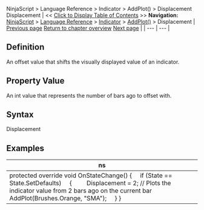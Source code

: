 ﻿
NinjaScript > Language Reference > Indicator > AddPlot() > Displacement
Displacement
| << [Click to Display Table of Contents](displacement.md) >> **Navigation:**     [NinjaScript](ninjascript.md) > [Language Reference](language_reference_wip.md) > [Indicator](indicator.md) > [AddPlot()](addplot.md) > Displacement | [Previous page](areplotsconfigurable.md) [Return to chapter overview](addplot.md) [Next page](plotbrushes.md) |
| --- | --- |
## Definition
An offset value that shifts the visually displayed value of an indicator.
 
## Property Value
An int value that represents the number of bars ago to offset with.
 
## Syntax
Displacement
## 
## Examples
| ns |
| --- |
| protected override void OnStateChange() {      if (State == State.SetDefaults)      {          Displacement = 2; // Plots the indicator value from 2 bars ago on the current bar               AddPlot(Brushes.Orange, "SMA");      } } |

